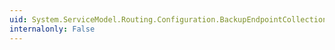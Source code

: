 ```yaml
---
uid: System.ServiceModel.Routing.Configuration.BackupEndpointCollection.GetElementKey(System.Configuration.ConfigurationElement)
internalonly: False
---
```

